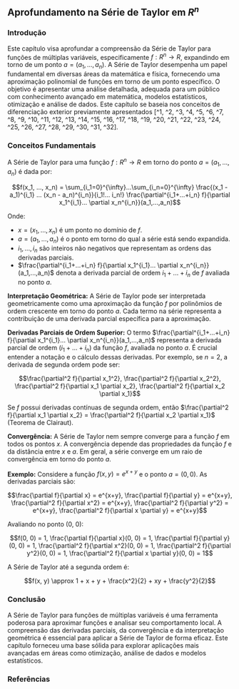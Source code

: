 ## Aprofundamento na Série de Taylor em $R^n$

### Introdução
Este capítulo visa aprofundar a compreensão da Série de Taylor para funções de múltiplas variáveis, especificamente $f: R^n \rightarrow R$, expandindo em torno de um ponto $a = (a_1, ..., a_n)$. A Série de Taylor desempenha um papel fundamental em diversas áreas da matemática e física, fornecendo uma aproximação polinomial de funções em torno de um ponto específico. O objetivo é apresentar uma análise detalhada, adequada para um público com conhecimento avançado em matemática, modelos estatísticos, otimização e análise de dados. Este capítulo se baseia nos conceitos de diferenciação exterior previamente apresentados [^1, ^2, ^3, ^4, ^5, ^6, ^7, ^8, ^9, ^10, ^11, ^12, ^13, ^14, ^15, ^16, ^17, ^18, ^19, ^20, ^21, ^22, ^23, ^24, ^25, ^26, ^27, ^28, ^29, ^30, ^31, ^32].

### Conceitos Fundamentais

A Série de Taylor para uma função $f: R^n \rightarrow R$ em torno do ponto $a = (a_1, ..., a_n)$ é dada por:

$$f(x_1, ..., x_n) = \sum_{i_1=0}^{\infty}...\sum_{i_n=0}^{\infty} \frac{(x_1 - a_1)^{i_1} ... (x_n - a_n)^{i_n}}{i_1!... i_n!} \frac{\partial^{i_1+...+i_n} f}{\partial x_1^{i_1}... \partial x_n^{i_n}}(a_1,...,a_n)$$

Onde:

*   $x = (x_1, ..., x_n)$ é um ponto no domínio de $f$.
*   $a = (a_1, ..., a_n)$ é o ponto em torno do qual a série está sendo expandida.
*   $i_1, ..., i_n$ são inteiros não negativos que representam as ordens das derivadas parciais.
*   $\frac{\partial^{i_1+...+i_n} f}{\partial x_1^{i_1}... \partial x_n^{i_n}}(a_1,...,a_n)$ denota a derivada parcial de ordem $i_1+...+i_n$ de $f$ avaliada no ponto $a$.

**Interpretação Geométrica:** A Série de Taylor pode ser interpretada geometricamente como uma aproximação da função $f$ por polinômios de ordem crescente em torno do ponto $a$. Cada termo na série representa a contribuição de uma derivada parcial específica para a aproximação.

**Derivadas Parciais de Ordem Superior:** O termo $\frac{\partial^{i_1+...+i_n} f}{\partial x_1^{i_1}... \partial x_n^{i_n}}(a_1,...,a_n)$ representa a derivada parcial de ordem $(i_1 + ... + i_n)$ da função $f$, avaliada no ponto $a$. É crucial entender a notação e o cálculo dessas derivadas. Por exemplo, se $n = 2$, a derivada de segunda ordem pode ser:

$$\frac{\partial^2 f}{\partial x_1^2}, \frac{\partial^2 f}{\partial x_2^2}, \frac{\partial^2 f}{\partial x_1 \partial x_2}, \frac{\partial^2 f}{\partial x_2 \partial x_1}$$

Se $f$ possui derivadas contínuas de segunda ordem, então $\frac{\partial^2 f}{\partial x_1 \partial x_2} = \frac{\partial^2 f}{\partial x_2 \partial x_1}$ (Teorema de Clairaut).

**Convergência:** A Série de Taylor nem sempre converge para a função $f$ em todos os pontos $x$. A convergência depende das propriedades da função $f$ e da distância entre $x$ e $a$. Em geral, a série converge em um raio de convergência em torno do ponto $a$.

**Exemplo:** Considere a função $f(x, y) = e^{x+y}$ e o ponto $a = (0, 0)$. As derivadas parciais são:

$$\frac{\partial f}{\partial x} = e^{x+y}, \frac{\partial f}{\partial y} = e^{x+y}, \frac{\partial^2 f}{\partial x^2} = e^{x+y}, \frac{\partial^2 f}{\partial y^2} = e^{x+y}, \frac{\partial^2 f}{\partial x \partial y} = e^{x+y}$$

Avaliando no ponto (0, 0):

$$f(0, 0) = 1, \frac{\partial f}{\partial x}(0, 0) = 1, \frac{\partial f}{\partial y}(0, 0) = 1, \frac{\partial^2 f}{\partial x^2}(0, 0) = 1, \frac{\partial^2 f}{\partial y^2}(0, 0) = 1, \frac{\partial^2 f}{\partial x \partial y}(0, 0) = 1$$

A Série de Taylor até a segunda ordem é:

$$f(x, y) \approx 1 + x + y + \frac{x^2}{2} + xy + \frac{y^2}{2}$$

### Conclusão
A Série de Taylor para funções de múltiplas variáveis é uma ferramenta poderosa para aproximar funções e analisar seu comportamento local. A compreensão das derivadas parciais, da convergência e da interpretação geométrica é essencial para aplicar a Série de Taylor de forma eficaz. Este capítulo forneceu uma base sólida para explorar aplicações mais avançadas em áreas como otimização, análise de dados e modelos estatísticos.

### Referências
[^1]: 4.2 The Local Formula
[^2]: 4 Exterior Differentiation
[^3]: 4.2 The Local Formula
[^4]: 4 Exterior Differentiation
[^5]: 4.3 The Axioms of Exterior Differentiation
[^6]: 4.3 The Axioms of Exterior Differentiation
[^7]: 4 Exterior Differentiation
[^8]: 4 Exterior Differentiation
[^9]: 4.4 The Global Formula
[^10]: 4 Exterior Differentiation
[^11]: 4.4 The Global Formula
[^12]: 4 Exterior Differentiation
[^13]: 4.4 The Global Formula
[^14]: 4 Exterior Differentiation
[^15]: 4.4 The Global Formula
[^16]: 4 Exterior Differentiation
[^17]: 4.4 The Global Formula
[^18]: 4 Exterior Differentiation
[^19]: 4.4 The Global Formula
[^20]: 4 Exterior Differentiation
[^21]: 4.4 The Global Formula
[^22]: 4 Exterior Differentiation
[^23]: 4.5 Another Geometric Viewpoint
[^24]: 4 Exterior Differentiation
[^25]: 4.5 Another Geometric Viewpoint
[^26]: 4 Exterior Differentiation
[^27]: 4.5 Another Geometric Viewpoint
[^28]: 4 Exterior Differentiation
[^29]: 4.6 Exterior Differentiation Examples
[^30]: 4 Exterior Differentiation
[^31]: 4.7 Summary, References, and Problems
[^32]: 4 Exterior Differentiation
<!-- END -->
